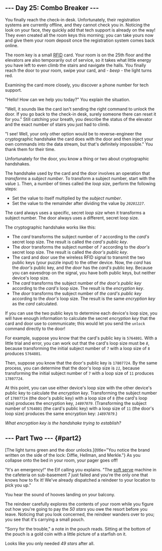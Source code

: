 \-\-- Day 25: Combo Breaker \-\--
---------------------------------

You finally reach the check-in desk. Unfortunately, their registration
systems are currently offline, and they cannot check you in. Noticing
the look on your face, they quickly add that tech support is already on
the way! They even created all the room keys this morning; you can take
yours now and give them your room deposit once the registration system
comes back online.

The room key is a small
[RFID](https://en.wikipedia.org/wiki/Radio-frequency_identification)
card. Your room is on the 25th floor and the elevators are also
temporarily out of service, so it takes what little energy you have left
to even climb the stairs and navigate the halls. You finally reach the
door to your room, swipe your card, and - *beep* - the light turns red.

Examining the card more closely, you discover a phone number for tech
support.

\"Hello! How can we help you today?\" You explain the situation.

\"Well, it sounds like the card isn\'t sending the right command to
unlock the door. If you go back to the check-in desk, surely someone
there can reset it for you.\" Still catching your breath, you describe
the status of the elevator and the exact number of stairs you just had
to climb.

\"I see! Well, your only other option would be to reverse-engineer the
cryptographic handshake the card does with the door and then inject your
own commands into the data stream, but that\'s definitely impossible.\"
You thank them for their time.

Unfortunately for the door, you know a thing or two about cryptographic
handshakes.

The handshake used by the card and the door involves an operation that
*transforms* a *subject number*. To transform a subject number, start
with the value `1`. Then, a number of times called the *loop size*,
perform the following steps:

-   Set the value to itself multiplied by the *subject number*.
-   Set the value to the remainder after dividing the value by
    *`20201227`*.

The card always uses a specific, secret *loop size* when it transforms a
subject number. The door always uses a different, secret loop size.

The cryptographic handshake works like this:

-   The *card* transforms the subject number of *`7`* according to the
    *card\'s* secret loop size. The result is called the *card\'s public
    key*.
-   The *door* transforms the subject number of *`7`* according to the
    *door\'s* secret loop size. The result is called the *door\'s public
    key*.
-   The card and door use the wireless RFID signal to transmit the two
    public keys (your puzzle input) to the other device. Now, the *card*
    has the *door\'s* public key, and the *door* has the *card\'s*
    public key. Because you can eavesdrop on the signal, you have both
    public keys, but neither device\'s loop size.
-   The *card* transforms the subject number of *the door\'s public key*
    according to the *card\'s* loop size. The result is the *encryption
    key*.
-   The *door* transforms the subject number of *the card\'s public key*
    according to the *door\'s* loop size. The result is the same
    *encryption key* as the *card* calculated.

If you can use the two public keys to determine each device\'s loop
size, you will have enough information to calculate the secret
*encryption key* that the card and door use to communicate; this would
let you send the `unlock` command directly to the door!

For example, suppose you know that the card\'s public key is `5764801`.
With a little trial and error, you can work out that the card\'s loop
size must be *`8`*, because transforming the initial subject number of
`7` with a loop size of `8` produces `5764801`.

Then, suppose you know that the door\'s public key is `17807724`. By the
same process, you can determine that the door\'s loop size is *`11`*,
because transforming the initial subject number of `7` with a loop size
of `11` produces `17807724`.

At this point, you can use either device\'s loop size with the other
device\'s public key to calculate the *encryption key*. Transforming the
subject number of `17807724` (the door\'s public key) with a loop size
of `8` (the card\'s loop size) produces the encryption key,
*`14897079`*. (Transforming the subject number of `5764801` (the card\'s
public key) with a loop size of `11` (the door\'s loop size) produces
the same encryption key: *`14897079`*.)

*What encryption key is the handshake trying to establish?*

\-\-- Part Two \-\-- {#part2}
--------------------

[The light turns green and the door
unlocks.]{title="You notice the brand written on the side of the lock: Diffie, Hellman, and Merkle."}
As you collapse onto the bed in your room, your pager goes off!

\"It\'s an emergency!\" the Elf calling you explains. \"The [soft
serve](https://en.wikipedia.org/wiki/Soft_serve) machine in the
cafeteria on sub-basement 7 just failed and you\'re the only one that
knows how to fix it! We\'ve already dispatched a reindeer to your
location to pick you up.\"

You hear the sound of hooves landing on your balcony.

The reindeer carefully explores the contents of your room while you
figure out how you\'re going to pay the *50 stars* you owe the resort
before you leave. Noticing that you look concerned, the reindeer wanders
over to you; you see that it\'s carrying a small pouch.

\"Sorry for the trouble,\" a note in the pouch reads. Sitting at the
bottom of the pouch is a gold coin with a little picture of a starfish
on it.

Looks like you only needed *49 stars* after all.
